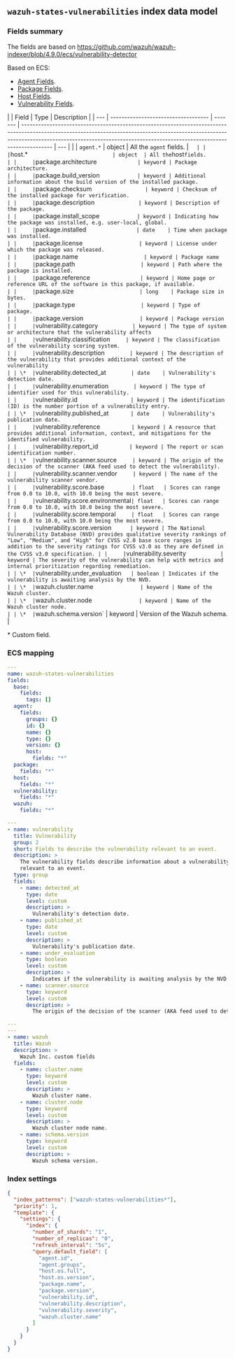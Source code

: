 ## `wazuh-states-vulnerabilities` index data model

### Fields summary

The fields are based on https://github.com/wazuh/wazuh-indexer/blob/4.9.0/ecs/vulnerability-detector

Based on ECS:

- [Agent Fields](https://www.elastic.co/guide/en/ecs/current/ecs-agent.html).
- [Package Fields](https://www.elastic.co/guide/en/ecs/current/ecs-package.html).
- [Host Fields](https://www.elastic.co/guide/en/ecs/current/ecs-host.html).
- [Vulnerability Fields](https://www.elastic.co/guide/en/ecs/current/ecs-vulnerability.html).

|     | Field                               | Type    | Description                                                                                                                                                                                                                                           |
| --- | ----------------------------------- | ------- | ----------------------------------------------------------------------------------------------------------------------------------------------------------------------------------------------------------------------------------------------------- | --- |
|     | `agent.*`                           | object  | All the `agent` fields.                                                                                                                                                                                                                               | `   |
|     | `host.*`                            | object  | All the `host` fields.                                                                                                                                                                                                                                |
|     | `package.architecture`              | keyword | Package architecture.                                                                                                                                                                                                                                 |
|     | `package.build_version`             | keyword | Additional information about the build version of the installed package.                                                                                                                                                                              |
|     | `package.checksum`                  | keyword | Checksum of the installed package for verification.                                                                                                                                                                                                   |
|     | `package.description`               | keyword | Description of the package.                                                                                                                                                                                                                           |
|     | `package.install_scope`             | keyword | Indicating how the package was installed, e.g. user-local, global.                                                                                                                                                                                    |
|     | `package.installed`                 | date    | Time when package was installed.                                                                                                                                                                                                                      |
|     | `package.license`                   | keyword | License under which the package was released.                                                                                                                                                                                                         |
|     | `package.name`                      | keyword | Package name                                                                                                                                                                                                                                          |
|     | `package.path`                      | keyword | Path where the package is installed.                                                                                                                                                                                                                  |
|     | `package.reference`                 | keyword | Home page or reference URL of the software in this package, if available.                                                                                                                                                                             |
|     | `package.size`                      | long    | Package size in bytes.                                                                                                                                                                                                                                |
|     | `package.type`                      | keyword | Type of package.                                                                                                                                                                                                                                      |
|     | `package.version`                   | keyword | Package version                                                                                                                                                                                                                                       |
|     | `vulnerability.category`            | keyword | The type of system or architecture that the vulnerability affects                                                                                                                                                                                     |
|     | `vulnerability.classification`      | keyword | The classification of the vulnerability scoring system.                                                                                                                                                                                               |
|     | `vulnerability.description`         | keyword | The description of the vulnerability that provides additional context of the vulnerability                                                                                                                                                            |
| \*  | `vulnerability.detected_at`         | date    | Vulnerability's detection date.                                                                                                                                                                                                                       |
|     | `vulnerability.enumeration`         | keyword | The type of identifier used for this vulnerability.                                                                                                                                                                                                   |
|     | `vulnerability.id`                  | keyword | The identification (ID) is the number portion of a vulnerability entry.                                                                                                                                                                               |
| \*  | `vulnerability.published_at`        | date    | Vulnerability's publication date.                                                                                                                                                                                                                     |
|     | `vulnerability.reference`           | keyword | A resource that provides additional information, context, and mitigations for the identified vulnerability.                                                                                                                                           |
|     | `vulnerability.report_id`           | keyword | The report or scan identification number.                                                                                                                                                                                                             |
| \*  | `vulnerability.scanner.source`      | keyword | The origin of the decision of the scanner (AKA feed used to detect the vulnerability).                                                                                                                                                                |
|     | `vulnerability.scanner.vendor`      | keyword | The name of the vulnerability scanner vendor.                                                                                                                                                                                                         |
|     | `vulnerability.score.base`          | float   | Scores can range from 0.0 to 10.0, with 10.0 being the most severe.                                                                                                                                                                                   |
|     | `vulnerability.score.environmental` | float   | Scores can range from 0.0 to 10.0, with 10.0 being the most severe.                                                                                                                                                                                   |
|     | `vulnerability.score.temporal`      | float   | Scores can range from 0.0 to 10.0, with 10.0 being the most severe.                                                                                                                                                                                   |
|     | `vulnerability.score.version`       | keyword | The National Vulnerability Database (NVD) provides qualitative severity rankings of "Low", "Medium", and "High" for CVSS v2.0 base score ranges in addition to the severity ratings for CVSS v3.0 as they are defined in the CVSS v3.0 specification. |
|     | `vulnerability.severity`            | keyword | The severity of the vulnerability can help with metrics and internal prioritization regarding remediation.                                                                                                                                            |
| \*  | `vulnerability.under_evaluation`    | boolean | Indicates if the vulnerability is awaiting analysis by the NVD.                                                                                                                                                                                       |
| \*  | `wazuh.cluster.name`                | keyword | Name of the Wazuh cluster.                                                                                                                                                                                                                            |
| \*  | `wazuh.cluster.node`                | keyword | Name of the Wazuh cluster node.                                                                                                                                                                                                                       |
| \*  | `wazuh.schema.version`              | keyword | Version of the Wazuh schema.                                                                                                                                                                                                                          |

\* Custom field.

### ECS mapping

```yml
---
name: wazuh-states-vulnerabilities
fields:
  base:
    fields:
      tags: []
  agent:
    fields:
      groups: {}
      id: {}
      name: {}
      type: {}
      version: {}
      host:
        fields: "*"
  package:
    fields: "*"
  host:
    fields: "*"
  vulnerability:
    fields: "*"
  wazuh:
    fields: "*"

```

```yml
---
- name: vulnerability
  title: Vulnerability
  group: 2
  short: Fields to describe the vulnerability relevant to an event.
  description: >
    The vulnerability fields describe information about a vulnerability that is
    relevant to an event.
  type: group
  fields:
    - name: detected_at
      type: date
      level: custom
      description: >
        Vulnerability's detection date.
    - name: published_at
      type: date
      level: custom
      description: >
        Vulnerability's publication date.
    - name: under_evaluation
      type: boolean
      level: custom
      description: >
        Indicates if the vulnerability is awaiting analysis by the NVD.
    - name: scanner.source
      type: keyword
      level: custom
      description: >
        The origin of the decision of the scanner (AKA feed used to detect the vulnerability).
```

```yml
---
---
- name: wazuh
  title: Wazuh
  description: >
    Wazuh Inc. custom fields
  fields:
    - name: cluster.name
      type: keyword
      level: custom
      description: >
        Wazuh cluster name.
    - name: cluster.node
      type: keyword
      level: custom
      description: >
        Wazuh cluster node name.
    - name: schema.version
      type: keyword
      level: custom
      description: >
        Wazuh schema version.
```

### Index settings

```json
{
  "index_patterns": ["wazuh-states-vulnerabilities*"],
  "priority": 1,
  "template": {
    "settings": {
      "index": {
        "number_of_shards": "1",
        "number_of_replicas": "0",
        "refresh_interval": "5s",
        "query.default_field": [
          "agent.id",
          "agent.groups",
          "host.os.full",
          "host.os.version",
          "package.name",
          "package.version",
          "vulnerability.id",
          "vulnerability.description",
          "vulnerability.severity",
          "wazuh.cluster.name"
        ]
      }
    }
  }
}
```
